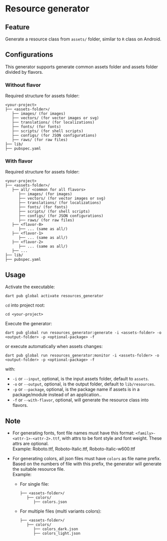 # Resource generator

## Feature

Generate a resource class from `assets/` folder, similar to `R` class on Android.

## Configurations

This generator supports generate common assets folder and assets folder divided by flavors.

### Without flavor

Required structure for assets folder:

```
<your-project>
├── <assets-folder>/
   ├── images/ (for images)
   ├── vectors/ (for vector images or svg)
   ├── translations/ (for localizations)
   ├── fonts/ (for fonts)
   ├── scripts/ (for shell scripts)
   ├── configs/ (for JSON configurations)
   ├── raws/ (for raw files)
├── lib/
├── pubspec.yaml
```

### With flavor

Required structure for assets folder:

```
<your-project>
├── <assets-folder>/
   ├── all/ <common for all flavors>
      ├── images/ (for images)
      ├── vectors/ (for vector images or svg)
      ├── translations/ (for localizations)
      ├── fonts/ (for fonts)
      ├── scripts/ (for shell scripts)
      ├── configs/ (for JSON configurations)
      ├── raws/ (for raw files)
   ├── <flavor-0>
      ├── ... (same as all/)
   ├── <flavor-1>
      ├── ... (same as all/)
   ├── <flavor-2>
      ├── ... (same as all/)
   ├── ...
├── lib/
├── pubspec.yaml
```

## Usage

Activate the executable:
```
dart pub global activate resources_generator
```

`cd` into project root:
```
cd <your-project>
```

Execute the generator:
```
dart pub global run resources_generator:generate -i <assets-folder> -o <output-folder> -p <optional-package> -f
```
or execute automatically when assets changes:
```
dart pub global run resources_generator:monitor -i <assets-folder> -o <output-folder> -p <optional-package> -f
```
with:
- `-i` or `--input`, optional, is the input assets folder, default to `assets`.
- `-o` or `--output`, optional, is the output folder, default to `lib/resources`.
- `-p` or `--package`, optional, is the package name if assets is in a package/module instead of an application..
- `-f` or `--with-flavor`, optional, will generate the resource class into flavors.

## Note

- For generating fonts, font file names must have this format: `<family>-<attr-1>-<attr-2>.ttf`, with attrs to be font style and font weight. These attrs are optional.<br>
Example: Roboto.ttf, Roboto-Italic.ttf, Roboto-Italic-w600.ttf

- For generating colors, all json files must have `colors` as file name prefix. Based on the numbers of file with this prefix, the generator will generate the suitable resource file.<br>
Example:
   - For single file:<br>
      ```
      ├── <assets-folder>/
         ├── colors/
            ├── colors.json
      ```
   - For multiple files (multi variants colors):<br>
      ```
      ├── <assets-folder>/
         ├── colors/
            ├── colors_dark.json
            ├── colors_light.json
      ```